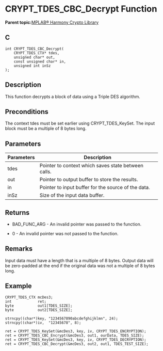 # CRYPT\_TDES\_CBC\_Decrypt Function

**Parent topic:**[MPLAB® Harmony Crypto Library](GUID-20F7C343-23D4-42D9-B8C2-A97D4D0EE5CD.md)

## C

```
int CRYPT_TDES_CBC_Decrypt(
    CRYPT_TDES_CTX* tdes, 
    unsigned char* out, 
    const unsigned char* in, 
    unsigned int inSz
);
```

## Description

This function decrypts a block of data using a Triple DES algorithm.

## Preconditions

The context tdes must be set earlier using CRYPT\_TDES\_KeySet. The input block must be a multiple of 8 bytes long.

## Parameters

|Parameters|Description|
|----------|-----------|
|tdes|Pointer to context which saves state between calls.|
|out|Pointer to output buffer to store the results.|
|in|Pointer to input buffer for the source of the data.|
|inSz|Size of the input data buffer.|

## Returns

-   BAD\_FUNC\_ARG - An invalid pointer was passed to the function.

-   0 - An invalid pointer was not passed to the function.


## Remarks

Input data must have a length that is a multiple of 8 bytes. Output data will be zero-padded at the end if the original data was not a multiple of 8 bytes long.

## Example

```
CRYPT_TDES_CTX mcDes3;
int            ret;
byte           out1[TDES_SIZE];
byte           out2[TDES_SIZE];

strncpy((char*)key, "1234567890abcdefghijklmn", 24);
strncpy((char*)iv,  "12345678", 8);

ret = CRYPT_TDES_KeySet(&mcDes3, key, iv, CRYPT_TDES_ENCRYPTION);
ret = CRYPT_TDES_CBC_Encrypt(&mcDes3, out1, ourData, TDES_SIZE);
ret = CRYPT_TDES_KeySet(&mcDes3, key, iv, CRYPT_TDES_DECRYPTION);
ret = CRYPT_TDES_CBC_Decrypt(&mcDes3, out2, out1, TDES_TEST_SIZE);
```


